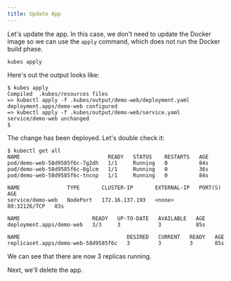 ```yaml
---
title: Update App
---
```


Let's update the app. In this case, we don't need to update the Docker image so we can use the `apply` command, which does not run the Docker build phase.

    kubes apply

Here's out the output looks like:

    $ kubes apply
    Compiled  .kubes/resources files
    => kubectl apply -f .kubes/output/demo-web/deployment.yaml
    deployment.apps/demo-web configured
    => kubectl apply -f .kubes/output/demo-web/service.yaml
    service/demo-web unchanged
    $

The change has been deployed. Let's double check it:

    $ kubectl get all
    NAME                            READY   STATUS    RESTARTS   AGE
    pod/demo-web-58d9585f6c-7g2dh   1/1     Running   0          84s
    pod/demo-web-58d9585f6c-8glcm   1/1     Running   0          36s
    pod/demo-web-58d9585f6c-tncnp   1/1     Running   0          84s

    NAME               TYPE       CLUSTER-IP       EXTERNAL-IP   PORT(S)        AGE
    service/demo-web   NodePort   172.16.137.193   <none>        80:32126/TCP   83s

    NAME                       READY   UP-TO-DATE   AVAILABLE   AGE
    deployment.apps/demo-web   3/3     3            3           85s

    NAME                                  DESIRED   CURRENT   READY   AGE
    replicaset.apps/demo-web-58d9585f6c   3         3         3       85s

We can see that there are now 3 replicas running.

Next, we'll delete the app.
